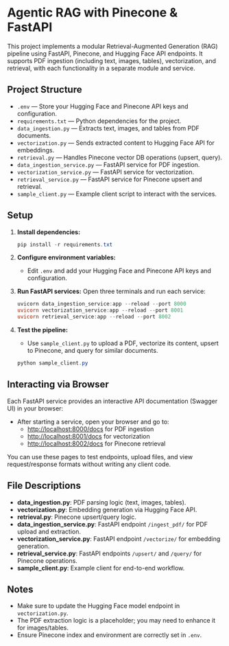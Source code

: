# Agentic RAG with Pinecone & FastAPI

This project implements a modular Retrieval-Augmented Generation (RAG) pipeline using FastAPI, Pinecone, and Hugging Face API endpoints. It supports PDF ingestion (including text, images, tables), vectorization, and retrieval, with each functionality in a separate module and service.

## Project Structure

- `.env` — Store your Hugging Face and Pinecone API keys and configuration.
- `requirements.txt` — Python dependencies for the project.
- `data_ingestion.py` — Extracts text, images, and tables from PDF documents.
- `vectorization.py` — Sends extracted content to Hugging Face API for embeddings.
- `retrieval.py` — Handles Pinecone vector DB operations (upsert, query).
- `data_ingestion_service.py` — FastAPI service for PDF ingestion.
- `vectorization_service.py` — FastAPI service for vectorization.
- `retrieval_service.py` — FastAPI service for Pinecone upsert and retrieval.
- `sample_client.py` — Example client script to interact with the services.

## Setup

1. **Install dependencies:**
   ```powershell
   pip install -r requirements.txt
   ```

2. **Configure environment variables:**
   - Edit `.env` and add your Hugging Face and Pinecone API keys and configuration.

3. **Run FastAPI services:**
   Open three terminals and run each service:
   ```powershell
   uvicorn data_ingestion_service:app --reload --port 8000
   uvicorn vectorization_service:app --reload --port 8001
   uvicorn retrieval_service:app --reload --port 8002
   ```

4. **Test the pipeline:**
   - Use `sample_client.py` to upload a PDF, vectorize its content, upsert to Pinecone, and query for similar documents.
   ```powershell
   python sample_client.py
   ```

## Interacting via Browser

Each FastAPI service provides an interactive API documentation (Swagger UI) in your browser:

- After starting a service, open your browser and go to:
  - [http://localhost:8000/docs](http://localhost:8000/docs) for PDF ingestion
  - [http://localhost:8001/docs](http://localhost:8001/docs) for vectorization
  - [http://localhost:8002/docs](http://localhost:8002/docs) for Pinecone retrieval

You can use these pages to test endpoints, upload files, and view request/response formats without writing any client code.

## File Descriptions

- **data_ingestion.py**: PDF parsing logic (text, images, tables).
- **vectorization.py**: Embedding generation via Hugging Face API.
- **retrieval.py**: Pinecone upsert/query logic.
- **data_ingestion_service.py**: FastAPI endpoint `/ingest_pdf/` for PDF upload and extraction.
- **vectorization_service.py**: FastAPI endpoint `/vectorize/` for embedding generation.
- **retrieval_service.py**: FastAPI endpoints `/upsert/` and `/query/` for Pinecone operations.
- **sample_client.py**: Example client for end-to-end workflow.

## Notes
- Make sure to update the Hugging Face model endpoint in `vectorization.py`.
- The PDF extraction logic is a placeholder; you may need to enhance it for images/tables.
- Ensure Pinecone index and environment are correctly set in `.env`.
